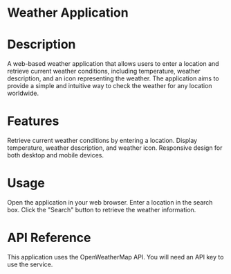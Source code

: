 # Weather Application
# Description
A web-based weather application that allows users to enter a location and retrieve current weather conditions, including temperature, weather description, and an icon representing the weather. The application aims to provide a simple and intuitive way to check the weather for any location worldwide.

# Features
Retrieve current weather conditions by entering a location.
Display temperature, weather description, and weather icon.
Responsive design for both desktop and mobile devices.

# Usage
Open the application in your web browser.
Enter a location in the search box.
Click the "Search" button to retrieve the weather information.

# API Reference
This application uses the OpenWeatherMap API. You will need an API key to use the service.
